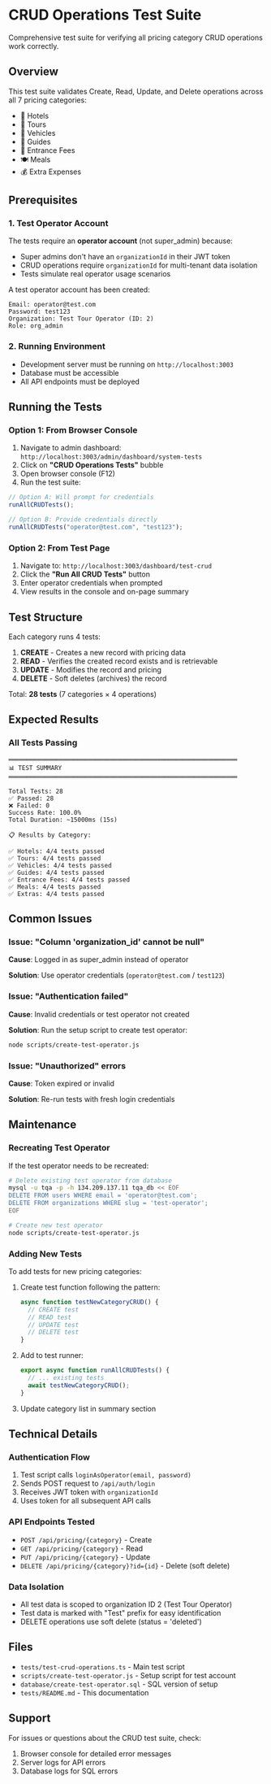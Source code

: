 # CRUD Operations Test Suite

Comprehensive test suite for verifying all pricing category CRUD operations work correctly.

## Overview

This test suite validates Create, Read, Update, and Delete operations across all 7 pricing categories:
- 🏨 Hotels
- 🚌 Tours
- 🚗 Vehicles
- 👤 Guides
- 🎫 Entrance Fees
- 🍽️ Meals
- 💰 Extra Expenses

## Prerequisites

### 1. Test Operator Account

The tests require an **operator account** (not super_admin) because:
- Super admins don't have an `organizationId` in their JWT token
- CRUD operations require `organizationId` for multi-tenant data isolation
- Tests simulate real operator usage scenarios

A test operator account has been created:
```
Email: operator@test.com
Password: test123
Organization: Test Tour Operator (ID: 2)
Role: org_admin
```

### 2. Running Environment

- Development server must be running on `http://localhost:3003`
- Database must be accessible
- All API endpoints must be deployed

## Running the Tests

### Option 1: From Browser Console

1. Navigate to admin dashboard: `http://localhost:3003/admin/dashboard/system-tests`
2. Click on **"CRUD Operations Tests"** bubble
3. Open browser console (F12)
4. Run the test suite:

```javascript
// Option A: Will prompt for credentials
runAllCRUDTests();

// Option B: Provide credentials directly
runAllCRUDTests("operator@test.com", "test123");
```

### Option 2: From Test Page

1. Navigate to: `http://localhost:3003/dashboard/test-crud`
2. Click the **"Run All CRUD Tests"** button
3. Enter operator credentials when prompted
4. View results in the console and on-page summary

## Test Structure

Each category runs 4 tests:

1. **CREATE** - Creates a new record with pricing data
2. **READ** - Verifies the created record exists and is retrievable
3. **UPDATE** - Modifies the record and pricing
4. **DELETE** - Soft deletes (archives) the record

Total: **28 tests** (7 categories × 4 operations)

## Expected Results

### All Tests Passing
```
═══════════════════════════════════════════════════════════════
📊 TEST SUMMARY
═══════════════════════════════════════════════════════════════

Total Tests: 28
✅ Passed: 28
❌ Failed: 0
Success Rate: 100.0%
Total Duration: ~15000ms (15s)

📋 Results by Category:

✅ Hotels: 4/4 tests passed
✅ Tours: 4/4 tests passed
✅ Vehicles: 4/4 tests passed
✅ Guides: 4/4 tests passed
✅ Entrance Fees: 4/4 tests passed
✅ Meals: 4/4 tests passed
✅ Extras: 4/4 tests passed
```

## Common Issues

### Issue: "Column 'organization_id' cannot be null"

**Cause**: Logged in as super_admin instead of operator

**Solution**: Use operator credentials (`operator@test.com` / `test123`)

### Issue: "Authentication failed"

**Cause**: Invalid credentials or test operator not created

**Solution**: Run the setup script to create test operator:
```bash
node scripts/create-test-operator.js
```

### Issue: "Unauthorized" errors

**Cause**: Token expired or invalid

**Solution**: Re-run tests with fresh login credentials

## Maintenance

### Recreating Test Operator

If the test operator needs to be recreated:

```bash
# Delete existing test operator from database
mysql -u tqa -p -h 134.209.137.11 tqa_db << EOF
DELETE FROM users WHERE email = 'operator@test.com';
DELETE FROM organizations WHERE slug = 'test-operator';
EOF

# Create new test operator
node scripts/create-test-operator.js
```

### Adding New Tests

To add tests for new pricing categories:

1. Create test function following the pattern:
   ```typescript
   async function testNewCategoryCRUD() {
     // CREATE test
     // READ test
     // UPDATE test
     // DELETE test
   }
   ```

2. Add to test runner:
   ```typescript
   export async function runAllCRUDTests() {
     // ... existing tests
     await testNewCategoryCRUD();
   }
   ```

3. Update category list in summary section

## Technical Details

### Authentication Flow

1. Test script calls `loginAsOperator(email, password)`
2. Sends POST request to `/api/auth/login`
3. Receives JWT token with `organizationId`
4. Uses token for all subsequent API calls

### API Endpoints Tested

- `POST /api/pricing/{category}` - Create
- `GET /api/pricing/{category}` - Read
- `PUT /api/pricing/{category}` - Update
- `DELETE /api/pricing/{category}?id={id}` - Delete (soft delete)

### Data Isolation

- All test data is scoped to organization ID 2 (Test Tour Operator)
- Test data is marked with "Test" prefix for easy identification
- DELETE operations use soft delete (status = 'deleted')

## Files

- `tests/test-crud-operations.ts` - Main test script
- `scripts/create-test-operator.js` - Setup script for test account
- `database/create-test-operator.sql` - SQL version of setup
- `tests/README.md` - This documentation

## Support

For issues or questions about the CRUD test suite, check:
1. Browser console for detailed error messages
2. Server logs for API errors
3. Database logs for SQL errors
